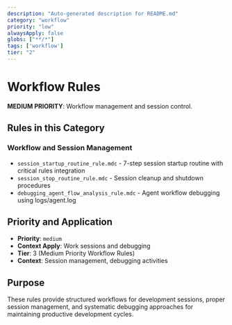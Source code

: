 ```yaml
---
description: "Auto-generated description for README.md"
category: "workflow"
priority: "low"
alwaysApply: false
globs: ["**/*"]
tags: ['workflow']
tier: "2"
---
```


# Workflow Rules

**MEDIUM PRIORITY**: Workflow management and session control.

## Rules in this Category

### **Workflow and Session Management**
- `session_startup_routine_rule.mdc` - 7-step session startup routine with critical rules integration
- `session_stop_routine_rule.mdc` - Session cleanup and shutdown procedures
- `debugging_agent_flow_analysis_rule.mdc` - Agent workflow debugging using logs/agent.log

## Priority and Application

- **Priority**: `medium`
- **Context Apply**: Work sessions and debugging
- **Tier**: 3 (Medium Priority Workflow Rules)
- **Context**: Session management, debugging activities

## Purpose

These rules provide structured workflows for development sessions, proper session management, and systematic debugging approaches for maintaining productive development cycles.
